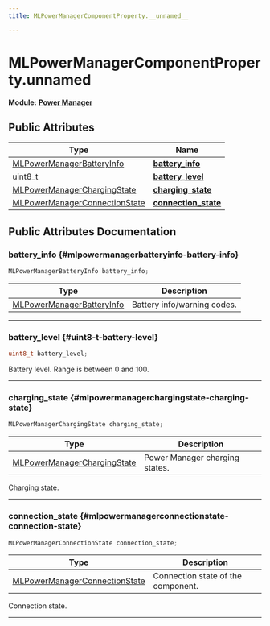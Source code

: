 ```yaml
---
title: MLPowerManagerComponentProperty.__unnamed__

---
```


# MLPowerManagerComponentProperty.__unnamed__

**Module:** **[Power Manager](/versioned_docs/version-22-May-2023/api-ref/api/Modules/group___power_manager/group___power_manager.md)**





## Public Attributes

| Type           | Name           |
| -------------- | -------------- |
| [MLPowerManagerBatteryInfo](/versioned_docs/version-22-May-2023/api-ref/api/Modules/group___power_manager/group___power_manager.md#enums-mlpowermanagerbatteryinfo) | **[battery_info](/versioned_docs/version-22-May-2023/api-ref/api/Modules/group___power_manager/union_m_l_power_manager_component_property_8____unnamed____.md#mlpowermanagerbatteryinfo-battery-info)**  |
| uint8_t | **[battery_level](/versioned_docs/version-22-May-2023/api-ref/api/Modules/group___power_manager/union_m_l_power_manager_component_property_8____unnamed____.md#uint8-t-battery-level)**  |
| [MLPowerManagerChargingState](/versioned_docs/version-22-May-2023/api-ref/api/Modules/group___power_manager/group___power_manager.md#enums-mlpowermanagerchargingstate) | **[charging_state](/versioned_docs/version-22-May-2023/api-ref/api/Modules/group___power_manager/union_m_l_power_manager_component_property_8____unnamed____.md#mlpowermanagerchargingstate-charging-state)**  |
| [MLPowerManagerConnectionState](/versioned_docs/version-22-May-2023/api-ref/api/Modules/group___power_manager/group___power_manager.md#enums-mlpowermanagerconnectionstate) | **[connection_state](/versioned_docs/version-22-May-2023/api-ref/api/Modules/group___power_manager/union_m_l_power_manager_component_property_8____unnamed____.md#mlpowermanagerconnectionstate-connection-state)**  |

## Public Attributes Documentation

### battery_info {#mlpowermanagerbatteryinfo-battery-info}

```cpp
MLPowerManagerBatteryInfo battery_info;
```



| Type | Description |
|--|--|
| [MLPowerManagerBatteryInfo](/versioned_docs/version-22-May-2023/api-ref/api/Modules/group___power_manager/group___power_manager.md#enums-mlpowermanagerbatteryinfo) | Battery info/warning codes.  |






-----------

### battery_level {#uint8-t-battery-level}

```cpp
uint8_t battery_level;
```


Battery level. Range is between 0 and 100. 





-----------

### charging_state {#mlpowermanagerchargingstate-charging-state}

```cpp
MLPowerManagerChargingState charging_state;
```



| Type | Description |
|--|--|
| [MLPowerManagerChargingState](/versioned_docs/version-22-May-2023/api-ref/api/Modules/group___power_manager/group___power_manager.md#enums-mlpowermanagerchargingstate) | Power Manager charging states.  |


Charging state. 





-----------

### connection_state {#mlpowermanagerconnectionstate-connection-state}

```cpp
MLPowerManagerConnectionState connection_state;
```



| Type | Description |
|--|--|
| [MLPowerManagerConnectionState](/versioned_docs/version-22-May-2023/api-ref/api/Modules/group___power_manager/group___power_manager.md#enums-mlpowermanagerconnectionstate) | Connection state of the component.  |


Connection state. 





-----------


